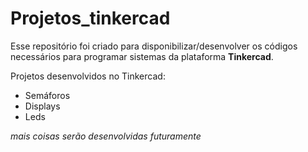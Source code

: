 # Projetos_tinkercad
Esse repositório foi criado para disponibilizar/desenvolver os códigos necessários para programar sistemas da plataforma **Tinkercad**.

Projetos desenvolvidos no Tinkercad:

- Semáforos
- Displays
- Leds

*mais coisas serão desenvolvidas futuramente*
